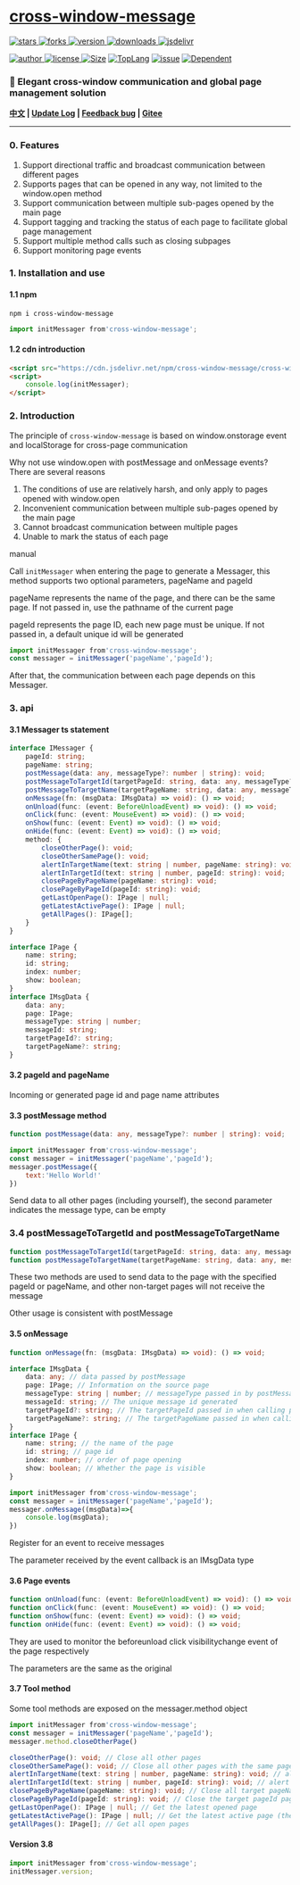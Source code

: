# [cross-window-message](https://www.github.com/theajack/cross-window-message)

<p>
    <a href="https://www.github.com/theajack/cross-window-message/stargazers" target="_black">
        <img src="https://img.shields.io/github/stars/theajack/cross-window-message?logo=github" alt="stars" />
    </a>
    <a href="https://www.github.com/theajack/cross-window-message/network/members" target="_black">
        <img src="https://img.shields.io/github/forks/theajack/cross-window-message?logo=github" alt="forks" />
    </a>
    <a href="https://www.npmjs.com/package/cross-window-message" target="_black">
        <img src="https://img.shields.io/npm/v/cross-window-message?logo=npm" alt="version" />
    </a>
    <a href="https://www.npmjs.com/package/cross-window-message" target="_black">
        <img src="https://img.shields.io/npm/dm/cross-window-message?color=%23ffca28&logo=npm" alt="downloads" />
    </a>
    <a href="https://www.jsdelivr.com/package/npm/cross-window-message" target="_black">
        <img src="https://data.jsdelivr.com/v1/package/npm/cross-window-message/badge" alt="jsdelivr" />
    </a>
</p>
<p>
    <a href="https://github.com/theajack" target="_black">
        <img src="https://img.shields.io/badge/Author-%20theajack%20-7289da.svg?&logo=github" alt="author" />
    </a>
    <a href="https://www.github.com/theajack/cross-window-message/blob/master/LICENSE" target="_black">
        <img src="https://img.shields.io/github/license/theajack/cross-window-message?color=%232DCE89&logo=github" alt="license" />
    </a>
    <a href="https://cdn.jsdelivr.net/npm/cross-window-message/cross-window-message.min.js"><img src="https://img.shields.io/bundlephobia/minzip/cross-window-message.svg" alt="Size"></a>
    <a href="https://github.com/theajack/cross-window-message/search?l=javascript"><img src="https://img.shields.io/github/languages/top/theajack/cross-window-message.svg" alt="TopLang"></a>
    <a href="https://github.com/theajack/cross-window-message/issues"><img src="https://img.shields.io/github/issues-closed/theajack/cross-window-message.svg" alt="issue"></a>
    <a href="https://www.github.com/theajack/cross-window-message"><img src="https://img.shields.io/librariesio/dependent-repos/npm/cross-window-message.svg" alt="Dependent"></a>
</p>

<h3>🚀 Elegant cross-window communication and global page management solution</h3>

**[中文](https://github.com/theajack/cross-window-message/blob/master/README.cn.md) | [Update Log](https://github.com/theajack/cross-window-message/blob/master/helper/version.md) | [Feedback bug](https://github.com/theajack/cross-window-message/issues/new) | [Gitee](https://gitee.com/theajack/cross-window-message)**

---

### 0. Features

1. Support directional traffic and broadcast communication between different pages
2. Supports pages that can be opened in any way, not limited to the window.open method
3. Support communication between multiple sub-pages opened by the main page
4. Support tagging and tracking the status of each page to facilitate global page management
5. Support multiple method calls such as closing subpages
6. Support monitoring page events

### 1. Installation and use

#### 1.1 npm

```
npm i cross-window-message
```

```js
import initMessager from'cross-window-message';
```

#### 1.2 cdn introduction

```html
<script src="https://cdn.jsdelivr.net/npm/cross-window-message/cross-window-message.min.js"></script>
<script>
    console.log(initMessager);
</script>
```

### 2. Introduction


The principle of `cross-window-message` is based on window.onstorage event and localStorage for cross-page communication

Why not use window.open with postMessage and onMessage events? There are several reasons

1. The conditions of use are relatively harsh, and only apply to pages opened with window.open
2. Inconvenient communication between multiple sub-pages opened by the main page
3. Cannot broadcast communication between multiple pages
4. Unable to mark the status of each page

manual

Call `initMessager` when entering the page to generate a Messager, this method supports two optional parameters, pageName and pageId

pageName represents the name of the page, and there can be the same page. If not passed in, use the pathname of the current page

pageId represents the page ID, each new page must be unique. If not passed in, a default unique id will be generated

```js
import initMessager from'cross-window-message';
const messager = initMessager('pageName','pageId');
```

After that, the communication between each page depends on this Messager.

### 3. api

#### 3.1 Messager ts statement

```ts
interface IMessager {
    pageId: string;
    pageName: string;
    postMessage(data: any, messageType?: number | string): void;
    postMessageToTargetId(targetPageId: string, data: any, messageType?: number | string): void;
    postMessageToTargetName(targetPageName: string, data: any, messageType?: number | string): void;
    onMessage(fn: (msgData: IMsgData) => void): () => void;
    onUnload(func: (event: BeforeUnloadEvent) => void): () => void;
    onClick(func: (event: MouseEvent) => void): () => void;
    onShow(func: (event: Event) => void): () => void;
    onHide(func: (event: Event) => void): () => void;
    method: {
        closeOtherPage(): void;
        closeOtherSamePage(): void;
        alertInTargetName(text: string | number, pageName: string): void;
        alertInTargetId(text: string | number, pageId: string): void;
        closePageByPageName(pageName: string): void;
        closePageByPageId(pageId: string): void;
        getLastOpenPage(): IPage | null;
        getLatestActivePage(): IPage | null;
        getAllPages(): IPage[];
    }
}

interface IPage {
    name: string;
    id: string;
    index: number;
    show: boolean;
}
interface IMsgData {
    data: any;
    page: IPage;
    messageType: string | number;
    messageId: string;
    targetPageId?: string;
    targetPageName?: string;
}
```

#### 3.2 pageId and pageName

Incoming or generated page id and page name attributes

#### 3.3 postMessage method

```ts
function postMessage(data: any, messageType?: number | string): void;
```

```js
import initMessager from'cross-window-message';
const messager = initMessager('pageName','pageId');
messager.postMessage({
    text:'Hello World!'
})
```

Send data to all other pages (including yourself), the second parameter indicates the message type, can be empty

### 3.4 postMessageToTargetId and postMessageToTargetName

```ts
function postMessageToTargetId(targetPageId: string, data: any, messageType?: number | string): void;
function postMessageToTargetName(targetPageName: string, data: any, messageType?: number | string): void;
```

These two methods are used to send data to the page with the specified pageId or pageName, and other non-target pages will not receive the message

Other usage is consistent with postMessage

#### 3.5 onMessage

```ts
function onMessage(fn: (msgData: IMsgData) => void): () => void;

interface IMsgData {
    data: any; // data passed by postMessage
    page: IPage; // Information on the source page
    messageType: string | number; // messageType passed in by postMessage
    messageId: string; // The unique message id generated
    targetPageId?: string; // The targetPageId passed in when calling postMessageToTargetId can use this property to determine whether the message comes from the postMessageToTargetId method
    targetPageName?: string; // The targetPageName passed in when calling postMessageToTargetName can use this property to determine whether the message comes from the postMessageToTargetName method
}
interface IPage {
    name: string; // the name of the page
    id: string; // page id
    index: number; // order of page opening
    show: boolean; // Whether the page is visible
}
```

```js
import initMessager from'cross-window-message';
const messager = initMessager('pageName','pageId');
messager.onMessage((msgData)=>{
    console.log(msgData);
})
```

Register for an event to receive messages

The parameter received by the event callback is an IMsgData type

#### 3.6 Page events

```ts
function onUnload(func: (event: BeforeUnloadEvent) => void): () => void;
function onClick(func: (event: MouseEvent) => void): () => void;
function onShow(func: (event: Event) => void): () => void;
function onHide(func: (event: Event) => void): () => void;
```

They are used to monitor the beforeunload click visibilitychange event of the page respectively

The parameters are the same as the original

#### 3.7 Tool method

Some tool methods are exposed on the messager.method object

```js
import initMessager from'cross-window-message';
const messager = initMessager('pageName','pageId');
messager.method.closeOtherPage()
```

```ts
closeOtherPage(): void; // Close all other pages
closeOtherSamePage(): void; // Close all other pages with the same pageName as the current page
alertInTargetName(text: string | number, pageName: string): void; // alert a message on the target pageName page
alertInTargetId(text: string | number, pageId: string): void; // alert a message on the target pageId page
closePageByPageName(pageName: string): void; // Close all target pageName pages
closePageByPageId(pageId: string): void; // Close the target pageId page
getLastOpenPage(): IPage | null; // Get the latest opened page
getLatestActivePage(): IPage | null; // Get the latest active page (the page that triggered the click or onshow event)
getAllPages(): IPage[]; // Get all open pages
```

#### Version 3.8

```js
import initMessager from'cross-window-message';
initMessager.version;
```